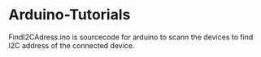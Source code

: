# Arduino-Tutorials


FindI2CAdress.ino is sourcecode for arduino to scann the devices to find I2C address of the connected device.
